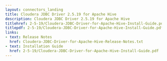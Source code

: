 ```yaml
---
layout: connectors_landing
title: Cloudera JDBC Driver 2.5.19 for Apache Hive
description: Cloudera JDBC Driver 2.5.19 for Apache Hive
titlehref: 2-5-19/Cloudera-JDBC-Driver-for-Apache-Hive-Install-Guide.pdf
titlepdf: 2-5-19/Cloudera-JDBC-Driver-for-Apache-Hive-Install-Guide.pdf
links:
- text: Release Notes
  href: Cloudera-JDBC-Driver-for-Apache-Hive-Release-Notes.txt
- text: Installation Guide
  href: 2-5-19/Cloudera-JDBC-Driver-for-Apache-Hive-Install-Guide.pdf
---
```

